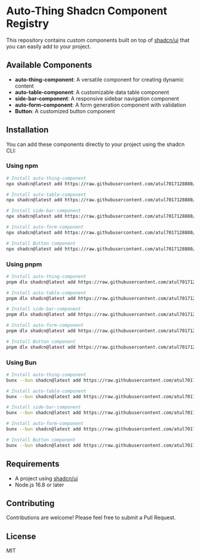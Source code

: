 # Auto-Thing Shadcn Component Registry

This repository contains custom components built on top of [shadcn/ui](https://ui.shadcn.com/) that you can easily add to your project.

## Available Components

- **auto-thing-component**: A versatile component for creating dynamic content
- **auto-table-component**: A customizable data table component
- **side-bar-component**: A responsive sidebar navigation component
- **auto-form-component**: A form generation component with validation
- **Button**: A customized button component

## Installation

You can add these components directly to your project using the shadcn CLI:

### Using npm

```bash
# Install auto-thing-component
npx shadcn@latest add https://raw.githubusercontent.com/atul7017128880/component-registry/refs/heads/master/public/registry/auto-thing-component.json

# Install auto-table-component
npx shadcn@latest add https://raw.githubusercontent.com/atul7017128880/component-registry/refs/heads/master/public/registry/auto-table-component.json

# Install side-bar-component
npx shadcn@latest add https://raw.githubusercontent.com/atul7017128880/component-registry/refs/heads/master/public/registry/side-bar-component.json

# Install auto-form-component
npx shadcn@latest add https://raw.githubusercontent.com/atul7017128880/component-registry/refs/heads/master/public/registry/auto-form-component.json

# Install Button component
npx shadcn@latest add https://raw.githubusercontent.com/atul7017128880/component-registry/refs/heads/master/public/registry/Button.json
```

### Using pnpm

```bash
# Install auto-thing-component
pnpm dlx shadcn@latest add https://raw.githubusercontent.com/atul7017128880/component-registry/refs/heads/master/public/registry/auto-thing-component.json

# Install auto-table-component
pnpm dlx shadcn@latest add https://raw.githubusercontent.com/atul7017128880/component-registry/refs/heads/master/public/registry/auto-table-component.json

# Install side-bar-component
pnpm dlx shadcn@latest add https://raw.githubusercontent.com/atul7017128880/component-registry/refs/heads/master/public/registry/side-bar-component.json

# Install auto-form-component
pnpm dlx shadcn@latest add https://raw.githubusercontent.com/atul7017128880/component-registry/refs/heads/master/public/registry/auto-form-component.json

# Install Button component
pnpm dlx shadcn@latest add https://raw.githubusercontent.com/atul7017128880/component-registry/refs/heads/master/public/registry/Button.json
```

### Using Bun

```bash
# Install auto-thing-component
bunx --bun shadcn@latest add https://raw.githubusercontent.com/atul7017128880/component-registry/refs/heads/master/public/registry/auto-thing-component.json

# Install auto-table-component
bunx --bun shadcn@latest add https://raw.githubusercontent.com/atul7017128880/component-registry/refs/heads/master/public/registry/auto-table-component.json

# Install side-bar-component
bunx --bun shadcn@latest add https://raw.githubusercontent.com/atul7017128880/component-registry/refs/heads/master/public/registry/side-bar-component.json

# Install auto-form-component
bunx --bun shadcn@latest add https://raw.githubusercontent.com/atul7017128880/component-registry/refs/heads/master/public/registry/auto-form-component.json

# Install Button component
bunx --bun shadcn@latest add https://raw.githubusercontent.com/atul7017128880/component-registry/refs/heads/master/public/registry/Button.json
```

## Requirements

- A project using [shadcn/ui](https://ui.shadcn.com/)
- Node.js 16.8 or later

## Contributing

Contributions are welcome! Please feel free to submit a Pull Request.

## License

MIT
